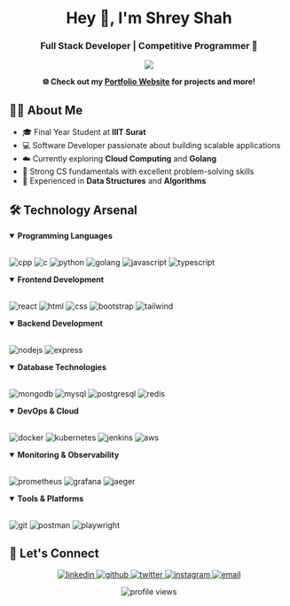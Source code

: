 <h1 align="center">Hey 👋, I'm Shrey Shah</h1>
<h3 align="center">Full Stack Developer | Competitive Programmer 🚀</h3>

<p align="center">
  <img src="https://readme-typing-svg.herokuapp.com?lines=Full+Stack+Developer;Competitive+Programmer&center=true&width=380&height=45">
</p>
<div align="center">
  <b>🌐 Check out my <a href="https://www.shrey-shah.me/">Portfolio Website</a> for projects and more!</b>
</div>

## 👨‍💻 About Me

- 🎓 Final Year Student at **IIIT Surat**
- 💻 Software Developer passionate about building scalable applications
- ☁️ Currently exploring **Cloud Computing** and **Golang**
- 🧠 Strong CS fundamentals with excellent problem-solving skills
- 💪 Experienced in **Data Structures** and **Algorithms**

## 🛠️ Technology Arsenal

<details open>
<summary><b>Programming Languages</b></summary>
<br/>
<p align="left">
  <img src="https://img.shields.io/badge/C%2B%2B-00599C?style=for-the-badge&logo=c%2B%2B&logoColor=white" alt="cpp" />
  <img src="https://img.shields.io/badge/C-00599C?style=for-the-badge&logo=c&logoColor=white" alt="c" />
  <img src="https://img.shields.io/badge/Python-14354C?style=for-the-badge&logo=python&logoColor=white" alt="python" />
  <img src="https://img.shields.io/badge/Go-00ADD8?style=for-the-badge&logo=go&logoColor=white" alt="golang" />
  <img src="https://img.shields.io/badge/JavaScript-F7DF1E?style=for-the-badge&logo=javascript&logoColor=black" alt="javascript" />
  <img src="https://img.shields.io/badge/TypeScript-007ACC?style=for-the-badge&logo=typescript&logoColor=white" alt="typescript" />
</p>
</details>

<details open>
<summary><b>Frontend Development</b></summary>
<br/>
<p align="left">
  <img src="https://img.shields.io/badge/React-20232A?style=for-the-badge&logo=react&logoColor=61DAFB" alt="react" />
  <img src="https://img.shields.io/badge/HTML5-E34F26?style=for-the-badge&logo=html5&logoColor=white" alt="html" />
  <img src="https://img.shields.io/badge/CSS3-1572B6?style=for-the-badge&logo=css3&logoColor=white" alt="css" />
  <img src="https://img.shields.io/badge/Bootstrap-563D7C?style=for-the-badge&logo=bootstrap&logoColor=white" alt="bootstrap" />
  <img src="https://img.shields.io/badge/Tailwind_CSS-38B2AC?style=for-the-badge&logo=tailwind-css&logoColor=white" alt="tailwind" />
</p>
</details>

<details open>
<summary><b>Backend Development</b></summary>
<br/>
<p align="left">
  <img src="https://img.shields.io/badge/Node.js-43853D?style=for-the-badge&logo=node.js&logoColor=white" alt="nodejs" />
  <img src="https://img.shields.io/badge/Express.js-404D59?style=for-the-badge" alt="express" />
</p>
</details>

<details open>
<summary><b>Database Technologies</b></summary>
<br/>
<p align="left">
  <img src="https://img.shields.io/badge/MongoDB-4EA94B?style=for-the-badge&logo=mongodb&logoColor=white" alt="mongodb" />
  <img src="https://img.shields.io/badge/MySQL-005C84?style=for-the-badge&logo=mysql&logoColor=white" alt="mysql" />
  <img src="https://img.shields.io/badge/PostgreSQL-316192?style=for-the-badge&logo=postgresql&logoColor=white" alt="postgresql" />
  <img src="https://img.shields.io/badge/Redis-DC382D?style=for-the-badge&logo=redis&logoColor=white" alt="redis" />
</p>
</details>

<details open>
<summary><b>DevOps & Cloud</b></summary>
<br/>
<p align="left">
  <img src="https://img.shields.io/badge/Docker-2496ED?style=for-the-badge&logo=docker&logoColor=white" alt="docker" />
  <img src="https://img.shields.io/badge/Kubernetes-326CE5?style=for-the-badge&logo=kubernetes&logoColor=white" alt="kubernetes" />
  <img src="https://img.shields.io/badge/Jenkins-D24939?style=for-the-badge&logo=jenkins&logoColor=white" alt="jenkins" />
  <img src="https://img.shields.io/badge/Amazon_AWS-232F3E?style=for-the-badge&logo=amazon-aws&logoColor=white" alt="aws" />
</p>
</details>

<details open>
<summary><b>Monitoring & Observability</b></summary>
<br/>
<p align="left">
  <img src="https://img.shields.io/badge/Prometheus-E6522C?style=for-the-badge&logo=prometheus&logoColor=white" alt="prometheus" />
  <img src="https://img.shields.io/badge/Grafana-F46800?style=for-the-badge&logo=grafana&logoColor=white" alt="grafana" />
  <img src="https://img.shields.io/badge/Jaeger-66CFE3?style=for-the-badge&logo=jaeger&logoColor=white" alt="jaeger" />
</p>
</details>

<details open>
<summary><b>Tools & Platforms</b></summary>
<br/>
<p align="left">
  <img src="https://img.shields.io/badge/Git-F05032?style=for-the-badge&logo=git&logoColor=white" alt="git" />
  <img src="https://img.shields.io/badge/Postman-FF6C37?style=for-the-badge&logo=postman&logoColor=white" alt="postman" />
  <img src="https://img.shields.io/badge/Playwright-45ba4b?style=for-the-badge&logo=playwright&logoColor=white" alt="playwright" />
</p>
</details>

<!--
## 📊 GitHub Statistics

<p align="center">
  <img width="53%" src="https://github-readme-stats.vercel.app/api?username=shreyshah-06&show_icons=true&theme=tokyonight" />
</p>

<p align="center">
  <img src="https://github-readme-stats.vercel.app/api/top-langs/?username=shreyshah-06&layout=compact&theme=tokyonight" alt="top languages" />
</p>
-->

## 🔗 Let's Connect

<p align="center">
  <a href="https://linkedin.com/in/shrey-shah-96902b22a" target="_blank">
    <img src="https://img.shields.io/badge/LinkedIn-0077B5?style=for-the-badge&logo=linkedin&logoColor=white" alt="linkedin" />
  </a>
  <a href="https://github.com/shreyshah-06" target="_blank">
    <img src="https://img.shields.io/badge/GitHub-100000?style=for-the-badge&logo=github&logoColor=white" alt="github" />
  </a>
  <a href="https://twitter.com/shreyshah_06" target="_blank">
    <img src="https://img.shields.io/badge/Twitter-1DA1F2?style=for-the-badge&logo=twitter&logoColor=white" alt="twitter" />
  </a>
  <a href="https://instagram.com/shreyshahh._" target="_blank">
    <img src="https://img.shields.io/badge/Instagram-E4405F?style=for-the-badge&logo=instagram&logoColor=white" alt="instagram" />
  </a>
  <a href="mailto:your.email@example.com" target="_blank">
    <img src="https://img.shields.io/badge/Email-D14836?style=for-the-badge&logo=gmail&logoColor=white" alt="email" />
  </a>
</p>

<div align="center">
  <img src="https://komarev.com/ghpvc/?username=shreyshah-06&label=Profile%20views&color=0e75b6&style=flat" alt="profile views" />
</div>

